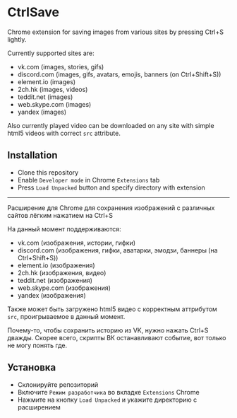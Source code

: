 # CtrlSave

Chrome extension for saving images from various sites by pressing Ctrl+S lightly.

Currently supported sites are:

- vk.com (images, stories, gifs)
- discord.com (images, gifs, avatars, emojis, banners (on Ctrl+Shift+S))
- element.io (images)
- 2ch.hk (images, videos)
- teddit.net (images)
- web.skype.com (images)
- yandex (images)

Also currently played video can be downloaded on any site with simple html5 videos with correct `src` attribute.

## Installation

- Clone this repository
- Enable `Developer mode` in Chrome `Extensions` tab
- Press `Load Unpacked` button and specify directory with extension

---

Расширение для Chrome для сохранения изображений с различных сайтов лёгким нажатием на Ctrl+S

На данный момент поддерживаются:

- vk.com (изображения, истории, гифки)
- discord.com (изображения, гифки, аватарки, эмодзи, баннеры (на Ctrl+Shift+S))
- element.io (изображения)
- 2ch.hk (изображения, видео)
- teddit.net (изображения)
- web.skype.com (изображения)
- yandex (изображения)

Также может быть загружено html5 видео с корректным аттрибутом `src`, проигрываемое в данный момент.

Почему-то, чтобы сохранить историю из VK, нужно нажать Ctrl+S дважды. Скорее всего, скрипты ВК останавливают событие, вот только не могу понять где.

## Установка

- Склонируйте репозиторий
- Включите `Режим разработчика` во вкладке `Extensions` Chrome
- Нажмите на кнопку `Load Unpacked` и укажите директорию с расширением
